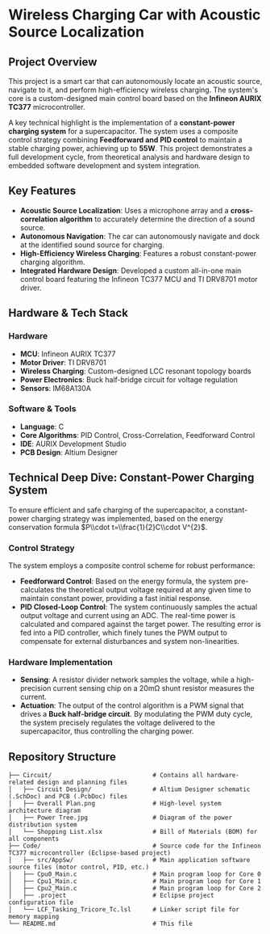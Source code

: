# Wireless Charging Car with Acoustic Source Localization

## Project Overview

This project is a smart car that can autonomously locate an acoustic source, navigate to it, and perform high-efficiency wireless charging. The system's core is a custom-designed main control board based on the **Infineon AURIX TC377** microcontroller.

A key technical highlight is the implementation of a **constant-power charging system** for a supercapacitor. The system uses a composite control strategy combining **Feedforward and PID control** to maintain a stable charging power, achieving up to **55W**. This project demonstrates a full development cycle, from theoretical analysis and hardware design to embedded software development and system integration.

## Key Features

  * **Acoustic Source Localization**: Uses a microphone array and a **cross-correlation algorithm** to accurately determine the direction of a sound source.
  * **Autonomous Navigation**: The car can autonomously navigate and dock at the identified sound source for charging.
  * **High-Efficiency Wireless Charging**: Features a robust constant-power charging algorithm.
  * **Integrated Hardware Design**: Developed a custom all-in-one main control board featuring the Infineon TC377 MCU and TI DRV8701 motor driver.

## Hardware & Tech Stack

### Hardware

  * **MCU**: Infineon AURIX TC377
  * **Motor Driver**: TI DRV8701
  * **Wireless Charging**: Custom-designed LCC resonant topology boards
  * **Power Electronics**: Buck half-bridge circuit for voltage regulation
  * **Sensors**: IM68A130A

### Software & Tools

  * **Language**: C
  * **Core Algorithms**: PID Control, Cross-Correlation, Feedforward Control
  * **IDE**: AURIX Development Studio
  * **PCB Design**: Altium Designer


## Technical Deep Dive: Constant-Power Charging System

To ensure efficient and safe charging of the supercapacitor, a constant-power charging strategy was implemented, based on the energy conservation formula $P\\cdot t=\\frac{1}{2}C\\cdot V^{2}$.

### Control Strategy

The system employs a composite control scheme for robust performance:

  * **Feedforward Control**: Based on the energy formula, the system pre-calculates the theoretical output voltage required at any given time to maintain constant power, providing a fast initial response.
  * **PID Closed-Loop Control**: The system continuously samples the actual output voltage and current using an ADC. The real-time power is calculated and compared against the target power. The resulting error is fed into a PID controller, which finely tunes the PWM output to compensate for external disturbances and system non-linearities.

### Hardware Implementation

  * **Sensing**: A resistor divider network samples the voltage, while a high-precision current sensing chip on a 20mΩ shunt resistor measures the current.
  * **Actuation**: The output of the control algorithm is a PWM signal that drives a **Buck half-bridge circuit**. By modulating the PWM duty cycle, the system precisely regulates the voltage delivered to the supercapacitor, thus controlling the charging power.

## Repository Structure

```
├── Circuit/                            # Contains all hardware-related design and planning files
│   ├── Circuit Design/                 # Altium Designer schematic (.SchDoc) and PCB (.PcbDoc) files
│   ├── Overall Plan.png                # High-level system architecture diagram
│   ├── Power Tree.jpg                  # Diagram of the power distribution system
│   └── Shopping List.xlsx              # Bill of Materials (BOM) for all components
├── Code/                               # Source code for the Infineon TC377 microcontroller (Eclipse-based project)
│   ├── src/AppSw/                      # Main application software source files (motor control, PID, etc.)
│   ├── Cpu0_Main.c                     # Main program loop for Core 0
│   ├── Cpu1_Main.c                     # Main program loop for Core 1
│   ├── Cpu2_Main.c                     # Main program loop for Core 2
│   ├── .project                        # Eclipse project configuration file
│   └── LCF_Tasking_Tricore_Tc.lsl      # Linker script file for memory mapping
└── README.md                           # This file
```




